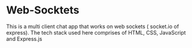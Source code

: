 # Web-Socktets

This is a multi client chat app that works on web sockets ( socket.io of express). The tech stack used here comprises of HTML, CSS, JavaScript and Express.js
